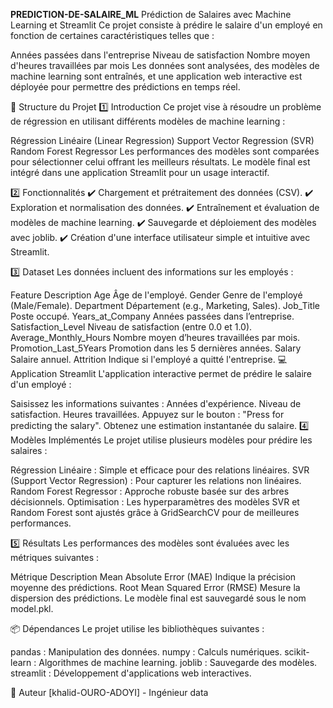 **PREDICTION-DE-SALAIRE_ML**
Prédiction de Salaires avec Machine Learning et Streamlit
Ce projet consiste à prédire le salaire d'un employé en fonction de certaines caractéristiques telles que :

Années passées dans l'entreprise
Niveau de satisfaction
Nombre moyen d'heures travaillées par mois
Les données sont analysées, des modèles de machine learning sont entraînés, et une application web interactive est déployée pour permettre des prédictions en temps réel.

🌟 Structure du Projet
1️⃣ Introduction
Ce projet vise à résoudre un problème de régression en utilisant différents modèles de machine learning :

Régression Linéaire (Linear Regression)
Support Vector Regression (SVR)
Random Forest Regressor
Les performances des modèles sont comparées pour sélectionner celui offrant les meilleurs résultats. Le modèle final est intégré dans une application Streamlit pour un usage interactif.

2️⃣ Fonctionnalités
✔️ Chargement et prétraitement des données (CSV).
✔️ Exploration et normalisation des données.
✔️ Entraînement et évaluation de modèles de machine learning.
✔️ Sauvegarde et déploiement des modèles avec joblib.
✔️ Création d'une interface utilisateur simple et intuitive avec Streamlit.

3️⃣ Dataset
Les données incluent des informations sur les employés :

Feature	Description
Age	Âge de l'employé.
Gender	Genre de l'employé (Male/Female).
Department	Département (e.g., Marketing, Sales).
Job_Title	Poste occupé.
Years_at_Company	Années passées dans l’entreprise.
Satisfaction_Level	Niveau de satisfaction (entre 0.0 et 1.0).
Average_Monthly_Hours	Nombre moyen d’heures travaillées par mois.
Promotion_Last_5Years	Promotion dans les 5 dernières années.
Salary	Salaire annuel.
Attrition	Indique si l'employé a quitté l'entreprise.
💻 Application Streamlit
L'application interactive permet de prédire le salaire d'un employé :

Saisissez les informations suivantes :
Années d'expérience.
Niveau de satisfaction.
Heures travaillées.
Appuyez sur le bouton : "Press for predicting the salary".
Obtenez une estimation instantanée du salaire.
4️⃣ Modèles Implémentés
Le projet utilise plusieurs modèles pour prédire les salaires :

Régression Linéaire : Simple et efficace pour des relations linéaires.
SVR (Support Vector Regression) : Pour capturer les relations non linéaires.
Random Forest Regressor : Approche robuste basée sur des arbres décisionnels.
Optimisation : Les hyperparamètres des modèles SVR et Random Forest sont ajustés grâce à GridSearchCV pour de meilleures performances.

5️⃣ Résultats
Les performances des modèles sont évaluées avec les métriques suivantes :

Métrique	Description
Mean Absolute Error (MAE)	Indique la précision moyenne des prédictions.
Root Mean Squared Error (RMSE)	Mesure la dispersion des prédictions.
Le modèle final est sauvegardé sous le nom model.pkl.

📦 Dépendances
Le projet utilise les bibliothèques suivantes :

pandas : Manipulation des données.
numpy : Calculs numériques.
scikit-learn : Algorithmes de machine learning.
joblib : Sauvegarde des modèles.
streamlit : Développement d'applications web interactives.

👥 Auteur
[khalid-OURO-ADOYI] - Ingénieur data
